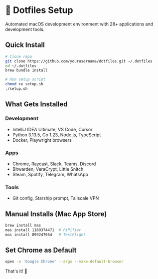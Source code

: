 # 🚀 Dotfiles Setup

Automated macOS development environment with 28+ applications and development tools.

## Quick Install

```bash
# Clone repo
git clone https://github.com/yourusername/dotfiles.git ~/.dotfiles
cd ~/.dotfiles
brew bundle install

# Run setup script
chmod +x setup.sh
./setup.sh
```

## What Gets Installed

### Development
- IntelliJ IDEA Ultimate, VS Code, Cursor
- Python 3.13.5, Go 1.23, Node.js, TypeScript
- Docker, Playwright browsers

### Apps
- Chrome, Raycast, Slack, Teams, Discord
- Bitwarden, VeraCrypt, Little Snitch
- Steam, Spotify, Telegram, WhatsApp

### Tools
- Git config, Starship prompt, Tailscale VPN

## Manual Installs (Mac App Store)

```bash
brew install mas
mas install 1160374471  # PiPifier
mas install 899247664   # TestFlight
```

## Set Chrome as Default

```bash
open -a 'Google Chrome' --args --make-default-browser
```

That's it! 🎉